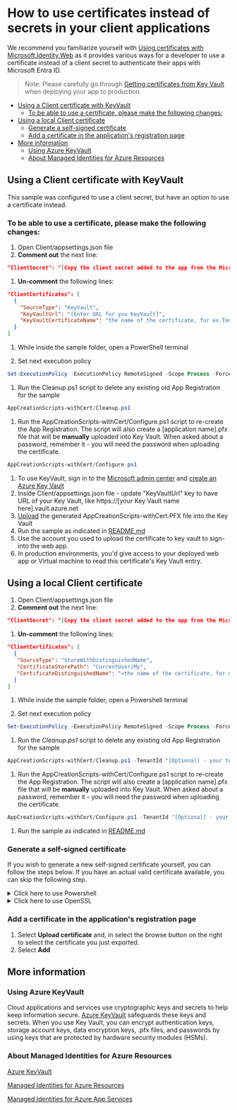 # How to use certificates instead of secrets in your client applications

We recommend you familiarize yourself with [Using certificates with Microsoft\.Identity\.Web](https://github.com/AzureAD/microsoft-identity-web/wiki/Certificates#getting-certificates-from-key-vault) as it provides various ways for a developer to use a certificate instead of a client secret to authenticate their apps with Microsoft Entra ID.
> Note: Please carefully go through [Getting certificates from Key Vault](https://github.com/AzureAD/microsoft-identity-web/wiki/Certificates#getting-certificates-from-key-vault) when deploying your app to production.

- [Using a Client certificate with KeyVault](#using-a-client-certificate-with-keyvault)
  - [To be able to use a certificate, please make the following changes:](#to-be-able-to-use-a-certificate-please-make-the-following-changes)
- [Using a local Client certificate](#using-a-local-client-certificate)
  - [Generate a self-signed certificate](#generate-a-self-signed-certificate)
  - [Add a certificate in the application's registration page](#add-a-certificate-in-the-applications-registration-page)
- [More information](#more-information)
  - [Using Azure KeyVault](#using-azure-keyvault)
  - [About Managed Identities for Azure Resources](#about-managed-identities-for-azure-resources)

## Using a Client certificate with KeyVault

This sample was configured to use a client secret, but have an option to use a certificate instead.

### To be able to use a certificate, please make the following changes:

1. Open Client/appsettings.json file
1. **Comment out** the next line:

```json
"ClientSecret": "[Copy the client secret added to the app from the Microsoft admin center]"
```

1. **Un-comment** the following lines:

```json
"ClientCertificates": [
  {
    "SourceType": "KeyVault",
    "KeyVaultUrl": "[Enter URL for you KeyVault]",
    "KeyVaultCertificateName": "the name of the certificate, for ex.TodoListClient-aspnetcore-webapi"
  }
]
```

1. While inside the sample folder, open a PowerShell terminal

1. Set next execution policy

```powershell
Set-ExecutionPolicy -ExecutionPolicy RemoteSigned -Scope Process -Force
```

1. Run the Cleanup.ps1 script to delete any existing old App Registration for the sample

```powershell
AppCreationScripts-withCert/Cleanup.ps1
```

1. Run the AppCreationScripts-withCert/Configure.ps1 script to re-create the App Registration. The script will also create a [application name].pfx file that will be **manually** uploaded into Key Vault. When asked about a password, remember it - you will need the password when uploading the certificate.

```powershell
AppCreationScripts-withCert/Configure.ps1
```

1. To use KeyVault, sign in to the [Microsoft admin center](https://portal.azure.com) and [create an Azure Key Vault](https://docs.microsoft.com/azure/key-vault/general/quick-create-portal)
1. Inside Client/appsettings.json file - update "KeyVaultUrl" key to have URL of your Key Vault, like https://[your Key Vault name here].vault.azure.net
1. [Upload](https://docs.microsoft.com/azure/key-vault/certificates/tutorial-import-certificate#import-a-certificate-to-key-vault) the generated AppCreationScripts-withCert\.PFX file into the Key Vault
1. Run the sample as indicated in [README.md](README.md)
1. Use the account you used to upload the certificate to key vault to sign-into the web app.
1. In production environments, you'd give access to your deployed web app or Virtual machine to read this certificate's Key Vault entry.  

## Using a local Client certificate

1. Open Client/appsettings.json file
2. **Comment out** the next line:

```json
"ClientSecret": "[Copy the client secret added to the app from the Microsoft admin center]"
```

1. **Un-comment** the following lines:

```json
"ClientCertificates": [
  {
   "SourceType": "StoreWithDistinguishedName",
   "CertificateStorePath": "CurrentUser/My",
   "CertificateDistinguishedName": "<the name of the certificate, for ex.CN=TodoListClient-aspnetcore-webapi>"
  }
]
```

1. While inside the sample folder, open a Powershell terminal

1. Set next execution policy

```powershell
Set-ExecutionPolicy -ExecutionPolicy RemoteSigned -Scope Process -Force
```

1. Run the *Cleanup.ps1* script to delete any existing old App Registration for the sample

```powershell
AppCreationScripts-withCert/Cleanup.ps1 -TenantId "[Optional] - your tenant id" -AzureEnvironmentName "[Optional] - Azure environment, defaults to 'Global'"
```

1. Run the AppCreationScripts-withCert/Configure.ps1 script to re-create the App Registration. The script will also create a [application name].pfx file that will be **manually** uploaded into Key Vault. When asked about a password, remember it - you will need the password when uploading the certificate.

```powershell
AppCreationScripts-withCert/Configure.ps1 -TenantId "[Optional] - your tenant id" -AzureEnvironmentName "[Optional] - Azure environment, defaults to 'Global'"
```

1. Run the sample as indicated in [README.md](README.md)

### Generate a self-signed certificate

If you wish to generate a new self-signed certificate yourself, you can follow the steps below. If you have an actual valid certificate available, you can skip the following step.

<details>
<summary>Click here to use Powershell</summary>

To generate a new self-signed certificate, we will use the [New-SelfSignedCertificate](https://docs.microsoft.com/powershell/module/pkiclient/new-selfsignedcertificate) Powershell command.

1. Open PowerShell and run the command with the following parameters to create a new self-signed certificate that will be stored in the **current user** certificate store on your computer:

```PowerShell
$cert=New-SelfSignedCertificate -Subject "/CN=the name will be assigned automatically by PowerShell script and it will be equal to the Application name" -CertStoreLocation "Cert:\CurrentUser\My"  -KeyExportPolicy Exportable -KeySpec Signature
```

1. Export this certificate using the "Manage User Certificate" MMC snap-in accessible from the Windows Control Panel. You can also add other options to generate the certificate in a different store such as the **Computer** or **service** store (see [How to: View Certificates with the MMC Snap-in](https://docs.microsoft.com/dotnet/framework/wcf/feature-details/how-to-view-certificates-with-the-mmc-snap-in) for more details).

Export one with private key as *the name will be assigned automatically by PowerShell script and it will be equal to the Application name.pfx* and another as *the name will be assigned automatically by PowerShell script and it will be equal to the Application name.cer* without private key.

</details>

<details>
<summary>Click here to use OpenSSL</summary>

Type the following in a terminal.

```PowerShell
openssl req -x509 -newkey rsa:2048 -sha256 -days 365 -keyout the name will be assigned automatically by PowerShell script and it will be equal to the Application name.key -out the name will be assigned automatically by PowerShell script and it will be equal to the Application name.cer -nodes -batch

Generating a RSA private key
.........................................................
.........................................................
writing new private key to 'the name will be assigned automatically by PowerShell script and it will be equal to the Application name.key'
```

The following files should be generated: *the name will be assigned automatically by PowerShell script and it will be equal to the Application name.key*, *the name will be assigned automatically by PowerShell script and it will be equal to the Application name.cer*
You can generate the the name will be assigned automatically by PowerShell script and it will be equal to the Application name.pfx certificate + private key combination with the command below:

```console
openssl pkcs12 -export -out the name will be assigned automatically by PowerShell script and it will be equal to the Application name.pfx -inkey the name will be assigned automatically by PowerShell script and it will be equal to the Application name.key -in the name will be assigned automatically by PowerShell script and it will be equal to the Application name.cer
```

Enter an export password when prompted and make a note of it.

The following file should be generated: *the name will be assigned automatically by PowerShell script and it will be equal to the Application name.pfx*.

</details>

### Add a certificate in the application's registration page

1. Select **Upload certificate** and, in select the browse button on the right to select the certificate you just exported.
1. Select **Add**

## More information

### Using Azure KeyVault

Cloud applications and services use cryptographic keys and secrets to help keep information secure. [Azure KeyVault](https://azure.microsoft.com/services/key-vault/) safeguards these keys and secrets. When you use Key Vault, you can encrypt authentication keys, storage account keys, data encryption keys, .pfx files, and passwords by using keys that are protected by hardware security modules (HSMs).

### About Managed Identities for Azure Resources

[Azure KeyVault](https://azure.microsoft.com/services/key-vault/#product-overview)

[Managed Identities for Azure Resources](https://docs.microsoft.com/azure/active-directory/managed-identities-azure-resources/)

[Managed Identities for Azure App Services](https://docs.microsoft.com/azure/app-service/overview-managed-identity?tabs=dotnet)
